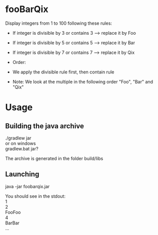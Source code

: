 # fooBarQix
Display integers from 1 to 100 following these rules:
 * If integer is divisible by 3 or contains 3 --> replace it by Foo
 * If integer is divisible by 5 or contains 5 --> replace it by Bar
 * If integer is divisible by 7 or contains 7 --> replace it by Qix

 * Order:<br/>
 * We apply the divisible rule first, then contain rule<br/>
 * Note: We look at the multiple in the following order "Foo", "Bar" and "Qix"
 
 # Usage
 ## Building the java archive
 ./gradlew jar  
 or on windows  
 gradlew.bat jar?
 
 The archive is generated in the folder build/libs
 
 ## Launching 
 java -jar foobarqix.jar
 
 You should see in the stdout:  
 1  
 2  
 FooFoo  
 4  
 BarBar  
 ...
 
 
